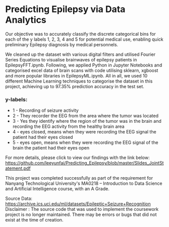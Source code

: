 # Predicting Epilepsy via Data Analytics
Our objective was to accurately classify the discrete categorical bins for each of the y labels 1, 2, 3, 4 and 5 for potential medical use, enabling quick preliminary Epilepsy diagnosis by medical personnels. 

We cleaned up the dataset with various digital filters and utilised Fourier Series Equations to visualise brainwaves of epilepsy patients in EpilepsyFFT.ipynb. Following, we applied Python in Jupyter Notebooks and categorised excel data of brain scans with code utilising sklearn, xgboost and more popular libraries in EpilepsyML.ipynb. All in all, we used 10 different Machine Learning techniques to categorise the dataset in this project, achieving up to 97.35% prediction accuracy in the test set.


### y-labels:
- 1 - Recording of seizure activity
- 2 - They recorder the EEG from the area where the tumor was located
- 3 - Yes they identify where the region of the tumor was in the brain and recording the EEG activity from the healthy brain area
- 4 - eyes closed, means when they were recording the EEG signal the patient had their eyes closed
- 5 - eyes open, means when they were recording the EEG signal of the brain the patient had their eyes open


For more details, please click to view our findings with the link below:
https://github.com/leeyunfai/Predicting_Epilepsy/blob/master/Slides_JointStatement.pdf

This project was completed successfully as part of the requirement for Nanyang Technological University's MA0218 – Introduction to Data Science and Artificial Intelligence course, with an A Grade.

Source Data: https://archive.ics.uci.edu/ml/datasets/Epileptic+Seizure+Recognition
Disclaimer : The source code that was used to implement the coursework project is no longer maintained. There may be errors or bugs that did not exist at the time of creation.
